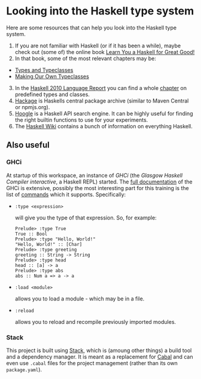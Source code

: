 # Looking into the Haskell type system
Here are some resources that can help you look into the Haskell type system.
1. If you are not familiar with Haskell (or if it has been a while), maybe check out (some of) the online book [Learn You a Haskell for Great Good!](http://learnyouahaskell.com/chapters)
2. In that book, some of the most relevant chapters may be:
  - [Types and Typeclasses](http://learnyouahaskell.com/types-and-typeclasses)
  - [Making Our Own Typeclasses](http://learnyouahaskell.com/making-our-own-types-and-typeclasses)
3. In the [Haskell 2010 Language Report](https://www.haskell.org/onlinereport/haskell2010/) you can find a whole [chapter](https://www.haskell.org/onlinereport/haskell2010/haskellch6.html) on predefined types and classes.
4. [Hackage](http://hackage.haskell.org/) is Haskells central package archive (similar to Maven Central or npmjs.org).
5. [Hoogle](https://hoogle.haskell.org/) is a Haskell API search engine. It can be highly useful for finding the right builtin functions to use for your experiments.
6. The [Haskell Wiki](https://wiki.haskell.org/Haskell) contains a bunch of information on everything Haskell.

## Also useful
### GHCi
At startup of this workspace, an instance of _GHCi_ (the _Glasgow Haskell Compiler interactive_, a Haskell REPL) started.
The [full documentation](https://downloads.haskell.org/~ghc/latest/docs/html/users_guide/ghci.html) of the GHCi is extensive, possibly the most interesting part for this training is the list of [commands](https://downloads.haskell.org/~ghc/latest/docs/html/users_guide/ghci.html#ghci-commands) which it supports.
Specifically:
- ```
  :type <expression>
  ```
  will give you the type of that expression.
  So, for example:
  ```
  Prelude> :type True
  True :: Bool
  Prelude> :type "Hello, World!"
  "Hello, World!" :: [Char]
  Prelude> :type greeting
  greeting :: String -> String
  Prelude> :type head
  head :: [a] -> a
  Prelude> :type abs
  abs :: Num a => a -> a
  ```
- ```
  :load <module>
  ```
  allows you to load a module - which may be in a file.
- ```
  :reload
  ```
  allows you to reload and recompile previously imported modules.

### Stack
This project is built using [Stack](https://haskellstack.org/), which is (amoung other things) a build tool and a dependency manager.
It is meant as a replacement for [Cabal](https://www.haskell.org/cabal/) and can even use `.cabal` files for the project management (rather than its own `package.yaml`).
